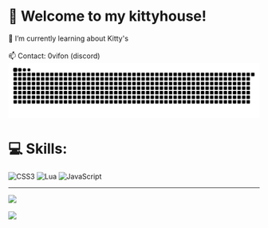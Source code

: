 # 🚪 Welcome to my kittyhouse!
🎈 I’m currently learning about Kitty's<br><br>📫 Contact: 0vifon (discord)<br>
![](https://raw.githubusercontent.com/don-cryptus/don-cryptus/output/github-contribution-grid-snake-dark.svg#gh-dark-mode-only)

# 💻 Skills:
![CSS3](https://img.shields.io/badge/css3-%231572B6.svg?style=for-the-badge&logo=css3&logoColor=white) ![Lua](https://img.shields.io/badge/lua-%232C2D72.svg?style=for-the-badge&logo=lua&logoColor=white) ![JavaScript](https://img.shields.io/badge/javascript-%23323330.svg?style=for-the-badge&logo=javascript&logoColor=%23F7DF1E) 

---
[![](https://visitcount.itsvg.in/api?id=vifon0&icon=0&color=0)](https://visitcount.itsvg.in)

<img align="left" height="350" src="https://cdn.discordapp.com/attachments/1162803627241521232/1165724672072093696/dancing-cat.gif?ex=6547e4b3&is=65356fb3&hm=99d32c19f5095a2acbee559e53d14aa20cf1ee298ba378d3f0eaff5572fb56d5&"/>


 
